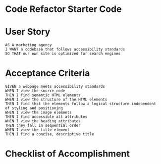 # Code Refactor Starter Code

# User Story
    AS A marketing agency
    I WANT a codebase that follows accessibility standards
    SO THAT our own site is optimized for search engines

# Acceptance Criteria
    GIVEN a webpage meets accessibility standards
    WHEN I view the source code
    THEN I find semantic HTML elements
    WHEN I view the structure of the HTML elements
    THEN I find that the elements follow a logical structure independent of styling and positioning
    WHEN I view the image elements
    THEN I find accessible alt attributes
    WHEN I view the heading attributes
    THEN they fall in sequential order
    WHEN I view the title element
    THEN I find a concise, descriptive title

# Checklist of Accomplishment